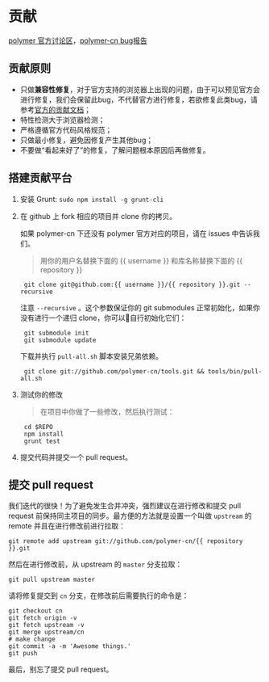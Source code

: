 # 贡献

[polymer 官方讨论区](https://groups.google.com/forum/?fromgroups=#!forum/polymer-dev)，[polymer-cn bug报告](../../issues)

## 贡献原则

* 只做**兼容性修复**，对于官方支持的浏览器上出现的问题，由于可以预见官方会进行修复，我们会保留此bug，不代替官方进行修复，若欲修复此类bug，请参考[官方的贡献文档](https://github.com/polymer/platform/blob/master/CONTRIBUTING.md)；
* 特性检测大于浏览器检测；
* 严格遵循官方代码风格规范；
* 只做最小修复，避免因修复产生其他bug；
* 不要做“看起来好了”的修复，了解问题根本原因后再做修复。

## 搭建贡献平台

1. 安装 Grunt: `sudo npm install -g grunt-cli`
1. 在 github 上 fork 相应的项目并 clone 你的拷贝。
	
	如果 polymer-cn 下还没有 polymer 官方对应的项目，请在 issues 中告诉我们。
	
   > 用你的用户名替换下面的 {{ username }} 和库名称替换下面的 {{ repository }}

        git clone git@github.com:{{ username }}/{{ repository }}.git --recursive

    注意 `--recursive` 。这个参数保证你的 git submodules 正常初始化，如果你没有进行一个递归 clone，你可以自行初始化它们：

        git submodule init
        git submodule update

    下载并执行 `pull-all.sh` 脚本安装兄弟依赖。

        git clone git://github.com/polymer-cn/tools.git && tools/bin/pull-all.sh

1. 测试你的修改
   > 在项目中你做了一些修改，然后执行测试：

        cd $REPO
        npm install
        grunt test

1. 提交代码并提交一个 pull request。

## 提交 pull request

我们迭代的很快！为了避免发生合并冲突，强烈建议在进行修改和提交 pull request 前保持同主项目的同步。最方便的方法就是设置一个叫做 `upstream` 的 remote 并且在进行修改前进行拉取：

    git remote add upstream git://github.com/polymer-cn/{{ repository }}.git

然后在进行修改前，从 upstream 的 `master` 分支拉取：

    git pull upstream master

请将修复提交到 `cn` 分支，在修改前后需要执行的命令是：

    git checkout cn
    git fetch origin -v
    git fetch upstream -v
    git merge upstream/cn
    # make change
    git commit -a -m 'Awesome things.'
    git push

最后，别忘了提交 pull request。
